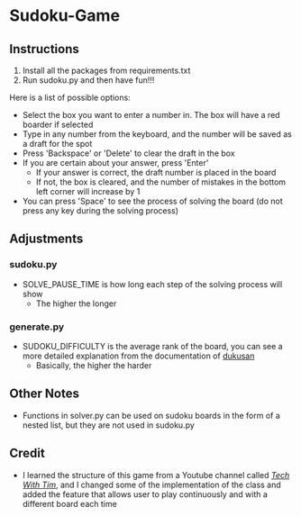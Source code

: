 # Sudoku-Game
## Instructions
1. Install all the packages from requirements.txt
2. Run sudoku.py and then have fun!!!

Here is a list of possible options:
  * Select the box you want to enter a number in. The box will have a red boarder if selected
  * Type in any number from the keyboard, and the number will be saved as a draft for the spot
  * Press 'Backspace' or 'Delete' to clear the draft in the box
  * If you are certain about your answer, press 'Enter'
    * If your answer is correct, the draft number is placed in the board
    * If not, the box is cleared, and the number of mistakes in the bottom left corner will increase by 1
  * You can press 'Space' to see the process of solving the board (do not press any key during the solving process)
  
## Adjustments
### sudoku.py
* SOLVE_PAUSE_TIME is how long each step of the solving process will show
  * The higher the longer

### generate.py
* SUDOKU_DIFFICULTY is the average rank of the board, you can see a more detailed explanation from
the documentation of [dukusan](https://pypi.org/project/dokusan/)
  * Basically, the higher the harder
  
## Other Notes
* Functions in solver.py can be used on sudoku boards in the form of a nested list, but they are not used in sudoku.py

## Credit
* I learned the structure of this game from a Youtube channel called [_Tech With Tim_](https://www.youtube.com/channel/UC4JX40jDee_tINbkjycV4Sg),
and I changed some of the implementation of the class and added the feature that allows user to play continuously and 
with a different board each time
